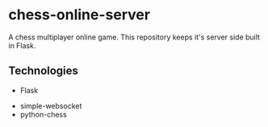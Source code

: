 # chess-online-server
A chess multiplayer online game. This repository keeps it's server side built in Flask. 

## Technologies
* Flask
<!--* Redis?-->
* simple-websocket
* python-chess
